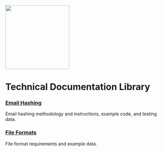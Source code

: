 
<img src="http://assets.precisetarget.com/logos/precisetarget.png" width="200">

Technical Documentation Library
===============================

### [Email Hashing](./email-hashing/README.md) ###
Email hashing methodology and instructions, example code, and testing data.

### [File Formats](./file-formats/README.md) ###
File format requirements and example data.
